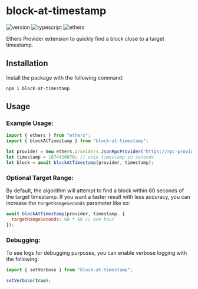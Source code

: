 # block-at-timestamp

![version](https://img.shields.io/badge/dynamic/json?color=brightgreen&label=version&query=%24.version&url=https%3A%2F%2Fraw.githubusercontent.com%2Ftrmid%2Fblock-at-timestamp%2Fmain%2Fpackage.json)
![typescript](https://img.shields.io/static/v1?label&logo=typescript&logoColor=white&message=TypeScript&color=blue)
![ethers](https://img.shields.io/static/v1?label&logo=ethereum&logoColor=white&message=ethers.js&color=gray&link=https%3A%2F%2Fwww.npmjs.com%2Fpackage%2Fethers)

Ethers Provider extension to quickly find a block close to a target timestamp.

## Installation

Install the package with the following command:

`npm i block-at-timestamp`

## Usage

### Example Usage:
```js
import { ethers } from "ethers";
import { blockAtTimestamp } from "block-at-timestamp";

let provider = new ethers.providers.JsonRpcProvider("https://rpc-provider.example/");
let timestamp = 1674420070; // unix timestamp in seconds
let block = await blockAtTimestamp(provider, timestamp);
```

### Optional Target Range:

By default, the algorithm will attempt to find a block within 60 seconds of the target timestamp. If you want a faster result with less accuracy, you can increase the `targetRangeSeconds` parameter like so:

```js
await blockAtTimestamp(provider, timestamp, {
  targetRangeSeconds: 60 * 60 // one hour
});
```

### Debugging:

To see logs for debugging purposes, you can enable verbose logging with the following:

```js
import { setVerbose } from "block-at-timestamp";

setVerbose(true);
```
